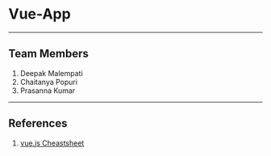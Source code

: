 # Vue-App
<hr>

 ## Team Members

1. Deepak Malempati
1. Chaitanya Popuri
1. Prasanna Kumar
<hr>

## References

1. [vue.js Cheastsheet](https://www.vuemastery.com/pdf/Vue-Essentials-Cheat-Sheet.pdf)

